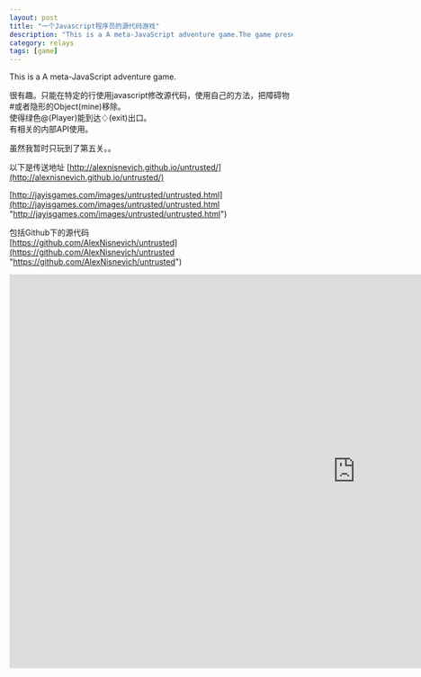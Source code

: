 ```yaml
---
layout: post
title: "一个Javascript程序员的源代码游戏"
description: "This is a A meta-JavaScript adventure game.The game presents you with a roguelike-like playing environment and a console window with the JavaScript code generating each level. As loaded, each level is unbeatable, and most of the JavaScript is blocked from editing. The challenge is to open a path to the next level using only the limited tools left open to you."
category: relays
tags: [game]
---
```


This is a A meta-JavaScript adventure game.

很有趣。只能在特定的行使用javascript修改源代码，使用自己的方法，把障碍物#或者隐形的Object(mine)移除。   
使得绿色@(Player)能到达♢(exit)出口。   
有相关的内部API使用。   

虽然我暂时只玩到了第五关。。

以下是传送地址
[http://alexnisnevich.github.io/untrusted/](http://alexnisnevich.github.io/untrusted/)    

[http://jayisgames.com/images/untrusted/untrusted.html](http://jayisgames.com/images/untrusted/untrusted.html "http://jayisgames.com/images/untrusted/untrusted.html")   

 包括Github下的源代码    
[https://github.com/AlexNisnevich/untrusted](https://github.com/AlexNisnevich/untrusted "https://github.com/AlexNisnevich/untrusted")    
<p><iframe frameborder="0" height="700" marginheight="0px" marginwidth="0px" scrolling="no" src="http://jayisgames.com/images/untrusted/untrusted.html" width="1230"></iframe></p>